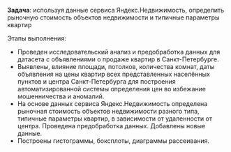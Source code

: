 <p><b>Задача</b>: используя данные сервиса Яндекс.Недвижимость, определить рыночную стоимость объектов недвижимости и типичные параметры квартир
</p>

<p>Этапы выполнения:</p>
<ul>
  <li>Проведен исследовательский анализ и предобработка данных для датасета с объявлениями о продаже квартир в Санкт-Петербурге. </li>
  <li>Выявлены, влияние площади, потолков, количества комнат, даты объявления на цены квартир всех представленных населённых пунктов и центра Санкт-Петербурга для построения автоматизированной системы определения цен во избежание мошенничества и аномалий.</li>
  <li>На основе данных сервиса Яндекс.Недвижимость определена рыночная стоимость
объектов недвижимости разного типа, типичные параметры квартир, в зависимости от
удаленности от центра. Проведена предобработка данных. Добавлены новые данные.</li>
  <li>Построены гистограммы, боксплоты, диаграммы рассеивания.</li>
</ul>
